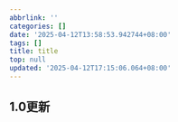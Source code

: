 ```yaml
---
abbrlink: ''
categories: []
date: '2025-04-12T13:58:53.942744+08:00'
tags: []
title: title
top: null
updated: '2025-04-12T17:15:06.064+08:00'
---
```

## 1.0更新
